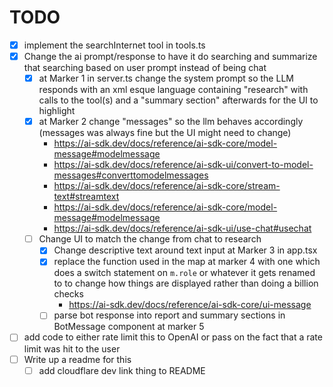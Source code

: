 # TODO

- [x] implement the searchInternet tool in tools.ts
- [x] Change the ai prompt/response to have it do searching and summarize that searching based on user prompt instead of being chat
    - [x] at Marker 1 in server.ts change the system prompt so the LLM responds with an xml esque language containing "research" with calls to the tool(s) and a "summary section" afterwards for the UI to highlight
    - [x] at Marker 2 change "messages" so the llm behaves accordingly (messages was always fine but the UI might need to change)
        - https://ai-sdk.dev/docs/reference/ai-sdk-core/model-message#modelmessage
        - https://ai-sdk.dev/docs/reference/ai-sdk-ui/convert-to-model-messages#converttomodelmessages
        - https://ai-sdk.dev/docs/reference/ai-sdk-core/stream-text#streamtext
        - https://ai-sdk.dev/docs/reference/ai-sdk-core/model-message#modelmessage
        - https://ai-sdk.dev/docs/reference/ai-sdk-ui/use-chat#usechat
    - [ ] Change UI to match the change from chat to research
        - [x] Change descriptive text around text input at Marker 3 in app.tsx
        - [x] replace the function used in the map at marker 4 with one which does a switch statement on `m.role` or whatever it gets renamed to to change how things are displayed rather than doing a billion checks
            - https://ai-sdk.dev/docs/reference/ai-sdk-core/ui-message
        - [ ] parse bot response into report and summary sections in BotMessage component at marker 5
- [ ] add code to either rate limit this to OpenAI or pass on the fact that a rate limit was hit to the user
- [ ] Write up a readme for this
    - [ ] add cloudflare dev link thing to README
